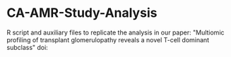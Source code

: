 # CA-AMR-Study-Analysis
R script and auxiliary files to replicate the analysis in our paper: "Multiomic profiling of transplant glomerulopathy reveals a novel T-cell dominant subclass" doi:
